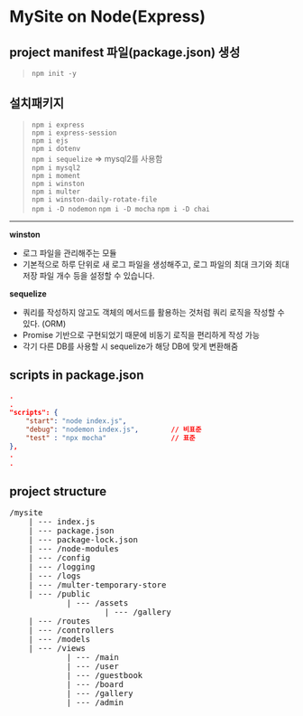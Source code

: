 # MySite on Node(Express)

## project manifest 파일(package.json) 생성

> `npm init -y` 
> 
## 설치패키지

> `npm i express`  
> `npm i express-session`  
> `npm i ejs`  
> `npm i dotenv`  
> `npm i sequelize`  => mysql2를 사용함  
> `npm i mysql2`  
> `npm i moment`  
> `npm i winston`  
> `npm i multer`  
> `npm i winston-daily-rotate-file`  
> `npm i -D nodemon`
> `npm i -D mocha`
> `npm i -D chai`

---

**winston**  
- 로그 파일을 관리해주는 모듈  
- 기본적으로 하루 단위로 새 로그 파일을 생성해주고, 로그 파일의 최대 크기와 최대 저장 파일 개수 등을 설정할 수 있습니다.


**sequelize**
- 쿼리를 작성하지 않고도 객체의 메서드를 활용하는 것처럼 쿼리 로직을 작성할 수 있다.  (ORM)
- Promise 기반으로 구현되었기 때문에 비동기 로직을 편리하게 작성 가능  
- 각기 다른 DB를 사용할 시 sequelize가 해당 DB에 맞게 변환해줌  

## scripts in package.json

```JSON
.
.
"scripts": {
    "start": "node index.js",
    "debug": "nodemon index.js",        // 비표준
    "test" : "npx mocha"                // 표준
},
.
.
```

## project structure

<pre>
/mysite
    | --- index.js
    | --- package.json
    | --- package-lock.json
    | --- /node-modules
    | --- /config
    | --- /logging
    | --- /logs
    | --- /multer-temporary-store
    | --- /public
            | --- /assets
                    | --- /gallery
    | --- /routes
    | --- /controllers
    | --- /models
    | --- /views
            | --- /main
            | --- /user
            | --- /guestbook
            | --- /board
            | --- /gallery
            | --- /admin
</pre>